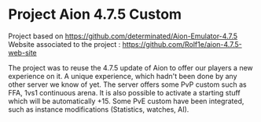# Project Aion 4.7.5 Custom
Project based on https://github.com/determinated/Aion-Emulator-4.7.5  
Website associated to the project : https://github.com/Rolf1e/aion-4.7.5-web-site  

The project was to reuse the 4.7.5 update of Aion to offer our players a new experience on it. A unique experience, which hadn't been done by any other server we know of yet.
The server offers some PvP custom such as FFA, 1vs1 continuous arena. It is also possible to activate a starting stuff which will be automatically +15.
Some PvE custom have been integrated, such as instance modifications (Statistics, watches, AI). 

